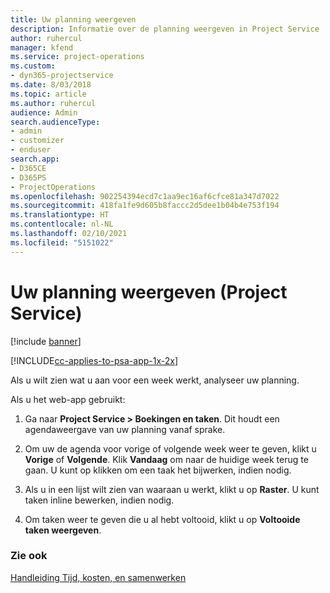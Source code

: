 ```yaml
---
title: Uw planning weergeven
description: Informatie over de planning weergeven in Project Service
author: ruhercul
manager: kfend
ms.service: project-operations
ms.custom:
- dyn365-projectservice
ms.date: 8/03/2018
ms.topic: article
ms.author: ruhercul
audience: Admin
search.audienceType:
- admin
- customizer
- enduser
search.app:
- D365CE
- D365PS
- ProjectOperations
ms.openlocfilehash: 902254394ecd7c1aa9ec16af6cfce81a347d7022
ms.sourcegitcommit: 418fa1fe9d605b8faccc2d5dee1b04b4e753f194
ms.translationtype: HT
ms.contentlocale: nl-NL
ms.lasthandoff: 02/10/2021
ms.locfileid: "5151022"
---
```

# <a name="view-your-schedule-project-service"></a>Uw planning weergeven (Project Service)

[!include [banner](../includes/psa-now-project-operations.md)]

[!INCLUDE[cc-applies-to-psa-app-1x-2x](../includes/cc-applies-to-psa-app-1x-2x.md)]

Als u wilt zien wat u aan voor een week werkt, analyseer uw planning.  
  
 Als u het web-app gebruikt:  
  
1.  Ga naar **Project Service > Boekingen en taken**. Dit houdt een agendaweergave van uw planning vanaf sprake.  
  
2.  Om uw de agenda voor vorige of volgende week weer te geven, klikt u **Vorige** of **Volgende**. Klik **Vandaag** om naar de huidige week terug te gaan. U kunt op klikken om een taak het bijwerken, indien nodig.  
  
3.  Als u in een lijst wilt zien van waaraan u werkt, klikt u op **Raster**. U kunt taken inline bewerken, indien nodig.  
  
4.  Om taken weer te geven die u al hebt voltooid, klikt u op **Voltooide taken weergeven**.  
  
### <a name="see-also"></a>Zie ook  
 [Handleiding Tijd, kosten, en samenwerken](../psa/time-expense-collaboration-guide.md)

